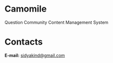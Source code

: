 # Camomile
Question Community Content Management System


# Contacts

**E-mail:** sidyakind@gmail.com
